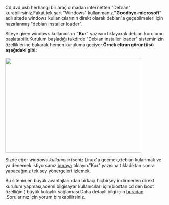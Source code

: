 <html><body><p>Cd,dvd,usb herhangi bir araç olmadan internetten "Debian" kurabilirsiniz.Fakat tek şart "Windows" kullanmanız.<strong>"Goodbye-microsoft"</strong> adlı sitede windows kullanıcılarının direkt olarak debian'a geçebilmeleri için hazırlanmış "debian installer loader".</p>
<p>Siteye giren windows kullanıcıları <strong>"Kur"</strong> yazısını tıklayarak debian kurulumu başlatabilir.Kurulum başladığı takdirde "Debian installer loader" sisteminizin özelliklerine bakarak hemen kuruluma geçiyor.<strong>Örnek ekran görüntüsü aşağıdaki gibi:<br>
</strong><br>
<a href="http://goodbye-microsoft.com/screenshots/1b.png"><img title="goodbye-microsoft" src="http://goodbye-microsoft.com/screenshots/1b.png" alt="" width="426" height="295"></a></p>
<p><!--more--></p>
<p>Sizde eğer <em>windows kullanıcısı</em> iseniz Linux'a geçmek,debian kulanmak ve ya denemek istiyorsanız <a href="http://goodbye-microsoft.com/">buraya</a> tıklayın."Kur" yazısına tıkladıktan sonra yapacağınız tek şey yönergeleri izlemek.</p>
<p>Bu sitenin en büyük avantajlarından birkaçı hiçbirşey indirmeden direkt kurulum yapması,acemi bilgisayar kullanıcıları için(biostan cd den boot özelliğini) büyük kolaylık sağlaması.Daha detaylı bilgi için <a href="http://goodbye-microsoft.com/more.html">buradan</a> .Sorularınız için yorum bırakabilirsiniz.</p>
</body></html>